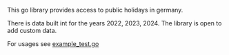 This go library provides access to public holidays in germany.

There is data built int for the years 2022, 2023, 2024.
The library is open to add custom data.

For usages see [example_test.go](./example_test.go)
